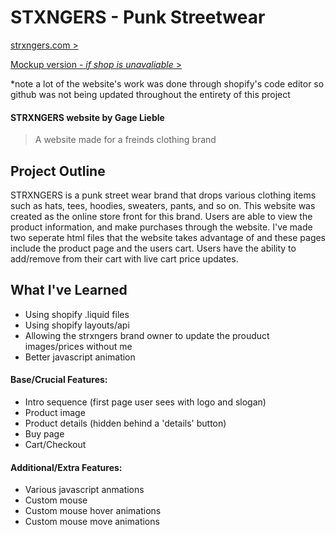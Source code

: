 # STXNGERS - Punk Streetwear
[strxngers.com >](https://dream-stream-capstone.herokuapp.com/)

[Mockup version - *if shop is unavaliable* >](https://www.gagelieble.com/strxngers.com/)

*note a lot of the website's work was done through shopify's code editor so github was not being updated throughout the entirety of this project 
#### STRXNGERS website by Gage Lieble
> A website made for a freinds clothing brand
## Project Outline
STRXNGERS is a punk street wear brand that drops various clothing items such as hats, tees, hoodies, sweaters, pants, and so on. This website was created as the online store front for this brand. Users are able to view the product information, and make purchases through the website. I've made two seperate html files that the website takes advantage of and these pages include the product page and the users cart. Users have the ability to add/remove from their cart with live cart price updates.
## What I've Learned
- Using shopify .liquid files
- Using shopify layouts/api
- Allowing the strxngers brand owner to update the prouduct images/prices without me 
- Better javascript animation

#### Base/Crucial Features:
- Intro sequence (first page user sees with logo and slogan)
- Product image
- Product details (hidden behind a 'details' button)
- Buy page
- Cart/Checkout

#### Additional/Extra Features:
- Various javascript anmations
- Custom mouse
- Custom mouse hover animations
- Custom mouse move animations
